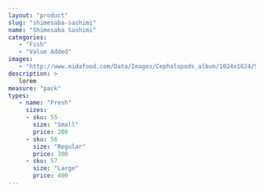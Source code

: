 ```yaml
---
layout: "product"
slug: "shimesaba-sashimi"
name: "Shimesaba Sashimi"
categories:
   - "Fish"
   - "Value Added"
images:
   - "http://www.midafood.com/Data/Images/Cephalopods_album/1024x1024/54acdb77e60ec196.jpg"
description: >
   lorem
measure: "pack"
types: 
   - name: "Fresh"
     sizes: 
     - sku: 55
       size: "Small"
       price: 200
     - sku: 56
       size: "Regular"
       price: 300
     - sku: 57
       size: "Large"
       price: 400
---
```

